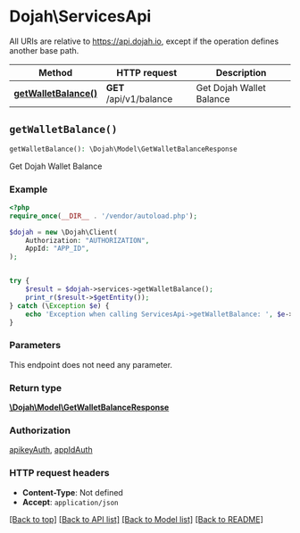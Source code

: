 # Dojah\ServicesApi

All URIs are relative to https://api.dojah.io, except if the operation defines another base path.

| Method | HTTP request | Description |
| ------------- | ------------- | ------------- |
| [**getWalletBalance()**](ServicesApi.md#getWalletBalance) | **GET** /api/v1/balance | Get Dojah Wallet Balance |


## `getWalletBalance()`

```php
getWalletBalance(): \Dojah\Model\GetWalletBalanceResponse
```

Get Dojah Wallet Balance

### Example

```php
<?php
require_once(__DIR__ . '/vendor/autoload.php');

$dojah = new \Dojah\Client(
    Authorization: "AUTHORIZATION",
    AppId: "APP_ID",
);


try {
    $result = $dojah->services->getWalletBalance();
    print_r($result->$getEntity());
} catch (\Exception $e) {
    echo 'Exception when calling ServicesApi->getWalletBalance: ', $e->getMessage(), PHP_EOL;
}
```

### Parameters

This endpoint does not need any parameter.

### Return type

[**\Dojah\Model\GetWalletBalanceResponse**](../Model/GetWalletBalanceResponse.md)

### Authorization

[apikeyAuth](../../README.md#apikeyAuth), [appIdAuth](../../README.md#appIdAuth)

### HTTP request headers

- **Content-Type**: Not defined
- **Accept**: `application/json`

[[Back to top]](#) [[Back to API list]](../../README.md#endpoints)
[[Back to Model list]](../../README.md#models)
[[Back to README]](../../README.md)
